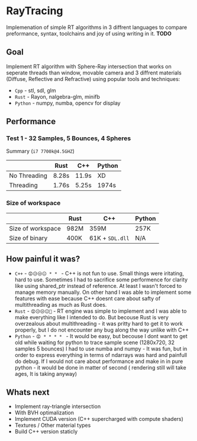 # RayTracing

Implemenation of simple RT algorithms in 3 diffrent languages to compare preformance, syntax, toolchains and joy of using writing in it.
**TODO**

## Goal
Implement RT algorithm with Sphere-Ray intersection that works on seperate threads than window, movable camera and 3 diffrent materials (Diffuse, Reflective and Refractive) using popular tools and techniques:
* `Cpp` - stl, sdl, glm
* `Rust` - Rayon, nalgebra-glm, minifb
* `Python` - numpy, numba, opencv for display 

## Performance

### Test 1 - 32 Samples, 5 Bounces, 4 Spheres
Summary (`i7 7700k@4.5GHZ`)

|              |  Rust  |  C++  | Python |
|--------------|--------|-------|--------|
| No Threading | 8.28s  | 11.9s |   XD   |
| Threading    | 1.76s  | 5.25s | 1974s  |


### Size of workspace

|              |  Rust  |  C++  | Python |
|--------------|--------|-------|--------|
| Size of workspace | 982M | 359M |   257K   |
| Size of binary    | 400K | 61K + `SDL.dll` | N/A |

## How painful it was?

* `C++` - `😡😥😒😐 * * ` - C++ is not fun to use. Small things were iritating, hard to use. Sometimes I had to sacrifice some performence for clarity like using shared_ptr instead of reference. At least I wasn't forced to manage memory manually. On other hand I was able to implement some features with ease because C++ doesnt care about safty of multithreading as much as Rust does.
* `Rust` - `😡😥😒😐🙂` - RT engine was simple to implement and I was able to make everything like I intended to do. But becouse Rust is very overzealous about multithreading - it was pritty hard to get it to work properly, but I do not encounter any bug  along the way unlike with C++ 
* `Python` - `😡 * * * * ` - It would be easy, but becouse I dont want to get old while waiting for python to trace sample scene (1280x720, 32 samples 5 bounces) I had to use numba and numpy - It was fun, but in order to express everything in terms of ndarrays was hard and painfull do debug. If I would not care about performance and make in in pure python - it would be done in matter of second ( rendering still will take ages, It is taking anyway) 

## Whats next

* Implement ray-triangle intersection
* With BVH optimalization
* Implement CUDA version (C++ supercharged with compute shaders)
* Textures / Other material types
* Build C++ version staticly